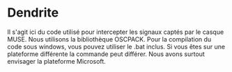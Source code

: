 # Dendrite
Il s'agit ici du code utilisé pour intercepter les signaux captés par le casque MUSE.
Nous utilisons la bibliothèque OSCPACK. 
Pour la compilation du code sous windows, vous pouvez utiliser le .bat inclus.
Si vous êtes sur une plateforme différente la commande peut différer. 
Nous avons surtout envisager la plateforme Microsoft. 

